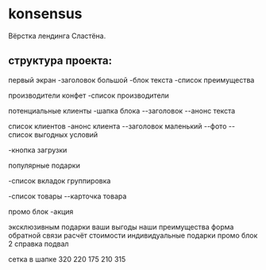 # konsensus

Вёрстка лендинга Сластёна.

## структура проекта:

первый экран
-заголовок большой
-блок текста
-список преимущества

производители конфет
-список производители

потенциальные клиенты
-шапка блока
--заголовок
--анонс текста

список клиентов
-анонс клиента
--заголовок маленький
--фото
--список выгодных условий


-кнопка загрузки

популярные подарки

-список вкладок группировка


-список товары
--карточка товара

промо блок
-акция


эксклюзивным подарки
ваши выгоды
наши преимущества
форма обратной связи
расчёт стоимости
индивидуальные подарки
промо блок 2
справка
подвал


сетка в шапке
320 220 175 210 315


